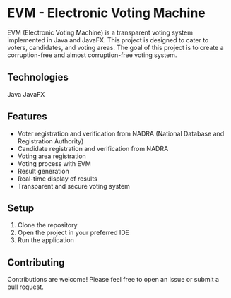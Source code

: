 # EVM - Electronic Voting Machine
EVM (Electronic Voting Machine) is a transparent voting system implemented in Java and JavaFX. This project is designed to cater to voters, candidates, and voting areas. The goal of this project is to create a corruption-free and almost corruption-free voting system.

## Technologies
Java
JavaFX
## Features
* Voter registration and verification from NADRA (National Database and Registration Authority)
* Candidate registration and verification from NADRA
* Voting area registration
* Voting process with EVM
* Result generation
* Real-time display of results
* Transparent and secure voting system
## Setup
1. Clone the repository
2. Open the project in your preferred IDE
3. Run the application
## Contributing
Contributions are welcome! Please feel free to open an issue or submit a pull request.

